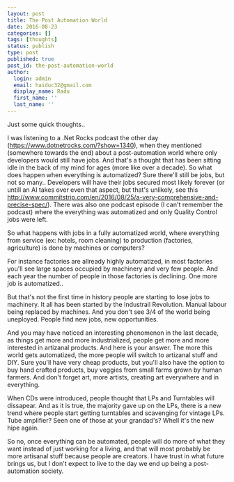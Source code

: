 ```yaml
---
layout: post
title: The Post Automation World
date: 2016-08-23
categories: []
tags: [thoughts]
status: publish
type: post
published: true
post_id: the-post-automation-world
author:
  login: admin
  email: haiduc32@gmail.com
  display_name: Radu
  first_name: ''
  last_name: '' 
---
```


Just some quick thoughts..

I was listening to a .Net Rocks podcast the other day (https://www.dotnetrocks.com/?show=1340), when they mentioned (somewhere towards the end) about a post-automation world where only developers would still have jobs. And that's a thought that has been sitting idle in the back of my mind for ages (more like over a decade). So what does happen when everything is automatized? Sure there'll still be jobs, but not so many.. Developers will have their jobs secured most likely forever (or untill an AI takes over even that aspect, but that's unlikely, see this http://www.commitstrip.com/en/2016/08/25/a-very-comprehensive-and-precise-spec/). There was also one podcast episode (I can't remember the podcast) where the everything was automatized and only Quality Control jobs were left.

So what happens with jobs in a fully automatized world, where everything from service (ex: hotels, room cleaning) to production (factories, agriculture) is done by machines or computers?

For instance factories are allready highly automatized, in most factories you'll see large spaces occupied by machinery and very few people. And each year the number of people in those factories is declining. One more job is automatized..

But that's not the first time in history people are starting to lose jobs to machinery. It all has been started by the Industrail Revolution. Manual labour being replaced by machines. And you don't see 3/4 of the world being uneployed. People find new jobs, new opportunities.

And you may have noticed an interesting phenomenon in the last decade, as things get more and more industrialized, people get more and more interested in artizanal products. And here is your answer. The more this world gets automatized, the more people will switch to artizanal stuff and DIY. Sure you'll have very cheap products, but you'll also have the option to buy hand crafted products, buy veggies from small farms grown by human farmers. And don't forget art, more artists, creating art everywhere and in everything.

When CDs were introduced, people thought that LPs and Turntables will dissapear. And as it is true, the majority gave up on the LPs, there is a new trend where people start getting turntables and scavenging for vintage LPs. Tube amplifier? Seen one of those at your grandad's? Whell it's the new hipe again.

So no, once everything can be automated, people will do more of what they want instead of just working for a living, and that will most probably be more artisanal stuff because people are creators. I have trust in what future brings us, but I don't expect to live to the day we end up being a post-automation society.
